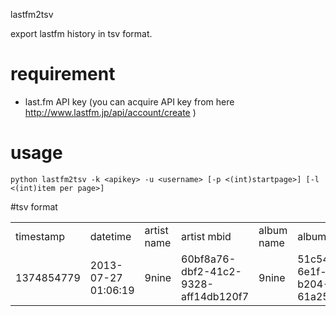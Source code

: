 lastfm2tsv

export lastfm history in tsv format.

# requirement
* last.fm API key (you can acquire API key from here http://www.lastfm.jp/api/account/create )
 
# usage
`python lastfm2tsv -k <apikey> -u <username> [-p <(int)startpage>] [-l <(int)item per page>]`

#tsv format
<table>
<tr><td>timestamp</td><td>datetime</td><td>artist name</td><td>artist mbid</td><td>album name</td><td>album mbid</td><td>track name</td><td>track mbid</td><td>hash(artist_name+album_name+track_name)</td></tr>
<tr><td>1374854779</td><td>2013-07-27 01:06:19</td><td>9nine</td><td>60bf8a76-dbf2-41c2-9328-aff14db120f7</td><td>9nine</td><td>51c54dd7-6e1f-48d9-b204-61a2577c1915</td><td>SHINING☆STAR</td><td>557161eb-9f12-4315-9551-0d048f28b1c3</td><td>e9ff9a618e9d5a6853f2aee9e29ba12b7f4b0d0e</td></tr>
</table>
